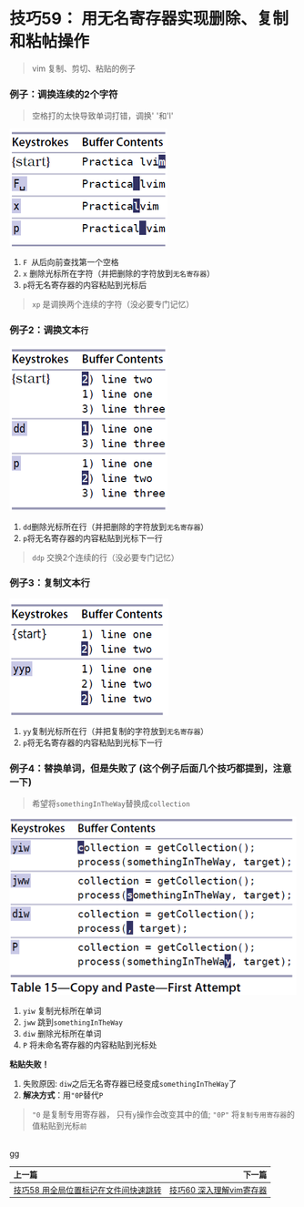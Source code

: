 # 技巧59： 用无名寄存器实现删除、复制和粘帖操作
> vim 复制、剪切、粘贴的例子

### 例子：调换连续的2个字符
> 空格打的太快导致单词打错，调换' '和'l'

![tip59_1](../../images/tip59_1.png)  

1. `F `从后向前查找第一个空格
2. `x` 删除光标所在字符（并把删除的字符放到`无名寄存器`）
3. `p`将无名寄存器的内容粘贴到光标后

> `xp` 是调换两个连续的字符（没必要专门记忆）

### 例子2：调换文本`行`

![tip59_2](../../images/tip59_2.png)  

1. `dd`删除光标所在行（并把删除的字符放到`无名寄存器`）
2. `p`将无名寄存器的内容粘贴到光标下一行

> `ddp` 交换2个连续的行（没必要专门记忆）

### 例子3：复制文本行

![tip59_3](../../images/tip59_3.png)  

1. `yy`复制光标所在行（并把复制的字符放到`无名寄存器`）
2. `p`将无名寄存器的内容粘贴到光标下一行


### 例子4：替换单词，但是失败了 (**这个例子后面几个技巧都提到，注意一下**)
> 希望将`somethingInTheWay`替换成`collection`

![tip59_4](../../images/tip59_4.png)  

1. `yiw` 复制光标所在单词
2. `jww` 跳到`somethingInTheWay`
3. `diw` 删除光标所在单词
4. `P` 将未命名寄存器的内容粘贴到光标处

**粘贴失败！**

1. 失败原因: `diw`之后无名寄存器已经变成`somethingInTheWay`了
2. **解决方式**：用`"0P`替代`P`
> `"0` 是复制专用寄存器， 只有`y`操作会改变其中的值; `"0P"` 将`复制专用寄存器`的值粘贴到光标`前`

<br> gg

|上一篇|下一篇|
|:---|---:|
|[技巧58 用全局位置标记在文件间快速跳转](tip58.md)|[技巧60 深入理解vim寄存器](tip60.md)|
